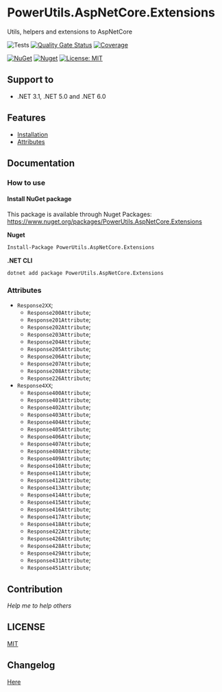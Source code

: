 # PowerUtils.AspNetCore.Extensions
Utils, helpers and extensions to AspNetCore

![Tests](https://github.com/TechNobre/PowerUtils.AspNetCore.Extensions/actions/workflows/test-project.yml/badge.svg)
[![Quality Gate Status](https://sonarcloud.io/api/project_badges/measure?project=TechNobre_PowerUtils.AspNetCore.Extensions&metric=alert_status)](https://sonarcloud.io/summary/new_code?id=TechNobre_PowerUtils.AspNetCore.Extensions)
[![Coverage](https://sonarcloud.io/api/project_badges/measure?project=TechNobre_PowerUtils.AspNetCore.Extensions&metric=coverage)](https://sonarcloud.io/summary/new_code?id=TechNobre_PowerUtils.AspNetCore.Extensions)

[![NuGet](https://img.shields.io/nuget/v/PowerUtils.AspNetCore.Extensions.svg)](https://www.nuget.org/packages/PowerUtils.AspNetCore.Extensions)
[![Nuget](https://img.shields.io/nuget/dt/PowerUtils.AspNetCore.Extensions.svg)](https://www.nuget.org/packages/PowerUtils.AspNetCore.Extensions)
[![License: MIT](https://img.shields.io/github/license/TechNobre/PowerUtils.AspNetCore.Extensions.svg)](https://github.com/TechNobre/PowerUtils.AspNetCore.Extensions/blob/main/LICENSE)



## Support to
- .NET 3.1, .NET 5.0 and .NET 6.0



## Features

- [Installation](#Installation)
- [Attributes](#Attributes)


## Documentation

### How to use

#### Install NuGet package <a name="Installation"></a>
This package is available through Nuget Packages: https://www.nuget.org/packages/PowerUtils.AspNetCore.Extensions

**Nuget**
```bash
Install-Package PowerUtils.AspNetCore.Extensions
```

**.NET CLI**
```
dotnet add package PowerUtils.AspNetCore.Extensions
```



### Attributes <a name="Attributes"></a>
- `Response2XX`;
  - `Response200Attribute`;
  - `Response201Attribute`;
  - `Response202Attribute`;
  - `Response203Attribute`;
  - `Response204Attribute`;
  - `Response205Attribute`;
  - `Response206Attribute`;
  - `Response207Attribute`;
  - `Response208Attribute`;
  - `Response226Attribute`;
- `Response4XX`;
  - `Response400Attribute`;
  - `Response401Attribute`;
  - `Response402Attribute`;
  - `Response403Attribute`;
  - `Response404Attribute`;
  - `Response405Attribute`;
  - `Response406Attribute`;
  - `Response407Attribute`;
  - `Response408Attribute`;
  - `Response409Attribute`;
  - `Response410Attribute`;
  - `Response411Attribute`;
  - `Response412Attribute`;
  - `Response413Attribute`;
  - `Response414Attribute`;
  - `Response415Attribute`;
  - `Response416Attribute`;
  - `Response417Attribute`;
  - `Response418Attribute`;
  - `Response422Attribute`;
  - `Response426Attribute`;
  - `Response428Attribute`;
  - `Response429Attribute`;
  - `Response431Attribute`;
  - `Response451Attribute`;



## Contribution

*Help me to help others*




## LICENSE

[MIT](https://github.com/TechNobre/PowerUtils.AspNetCore.Extensions/blob/main/LICENSE)




## Changelog

[Here](./CHANGELOG.md)